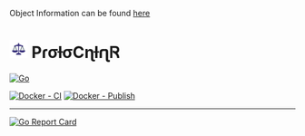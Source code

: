 
Object Information can be found [here](design/catalog) 


# ![PɾσƚσCɳƚɾʅᏒ](assets/favicon-32x32.png) PɾσƚσCɳƚɾʅᏒ
[![Go](https://github.com/mt1976/ebEstimates/actions/workflows/go.yml/badge.svg)](https://github.com/mt1976/ebEstimates/actions/workflows/go.yml)

[![Docker - CI](https://github.com/mt1976/ebEstimates/actions/workflows/docker-image.yml/badge.svg)](https://github.com/mt1976/ebEstimates/actions/workflows/docker-image.yml)
[![Docker - Publish](https://github.com/mt1976/ebEstimates/actions/workflows/docker_push.yml/badge.svg)](https://github.com/mt1976/ebEstimates/actions/workflows/docker_push.yml)



---
[![Go Report Card](https://goreportcard.com/badge/github.com/mt1976/ebEstimates)](https://goreportcard.com/report/github.com/mt1976/ebEstimates)

